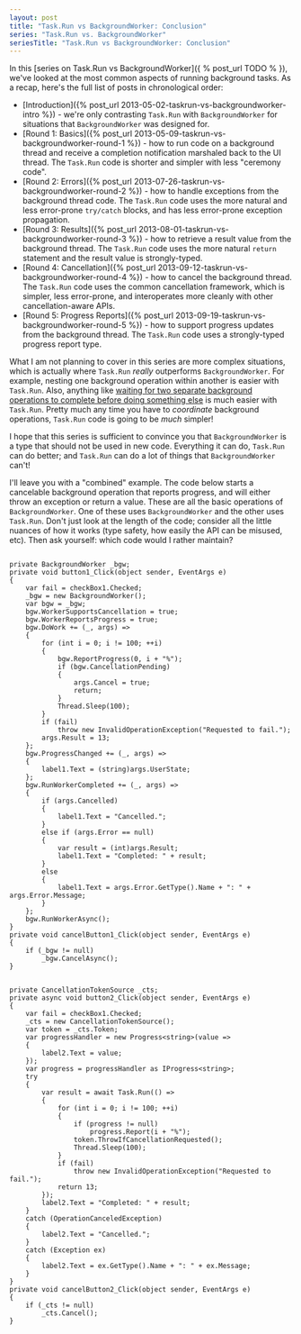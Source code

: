 ```yaml
---
layout: post
title: "Task.Run vs BackgroundWorker: Conclusion"
series: "Task.Run vs. BackgroundWorker"
seriesTitle: "Task.Run vs BackgroundWorker: Conclusion"
---
```

In this [series on Task.Run vs BackgroundWorker]({ % post_url TODO % }), we've looked at the most common aspects of running background tasks. As a recap, here's the full list of posts in chronological order:




- [Introduction]({% post_url 2013-05-02-taskrun-vs-backgroundworker-intro %}) - we're only contrasting `Task.Run` with `BackgroundWorker` for situations that `BackgroundWorker` was designed for.
- [Round 1: Basics]({% post_url 2013-05-09-taskrun-vs-backgroundworker-round-1 %}) - how to run code on a background thread and receive a completion notification marshaled back to the UI thread. The `Task.Run` code is shorter and simpler with less "ceremony code".
- [Round 2: Errors]({% post_url 2013-07-26-taskrun-vs-backgroundworker-round-2 %}) - how to handle exceptions from the background thread code. The `Task.Run` code uses the more natural and less error-prone `try/catch` blocks, and has less error-prone exception propagation.
- [Round 3: Results]({% post_url 2013-08-01-taskrun-vs-backgroundworker-round-3 %}) - how to retrieve a result value from the background thread. The `Task.Run` code uses the more natural `return` statement and the result value is strongly-typed.
- [Round 4: Cancellation]({% post_url 2013-09-12-taskrun-vs-backgroundworker-round-4 %}) - how to cancel the background thread. The `Task.Run` code uses the common cancellation framework, which is simpler, less error-prone, and interoperates more cleanly with other cancellation-aware APIs.
- [Round 5: Progress Reports]({% post_url 2013-09-19-taskrun-vs-backgroundworker-round-5 %}) - how to support progress updates from the background thread. The `Task.Run` code uses a strongly-typed progress report type.


What I am not planning to cover in this series are more complex situations, which is actually where `Task.Run` _really_ outperforms `BackgroundWorker`. For example, nesting one background operation within another is easier with `Task.Run`. Also, anything like [waiting for two separate background operations to complete before doing something else](http://stackoverflow.com/questions/18659124/merging-the-results-of-two-background-workers-upon-completion/18659509#18659509) is much easier with `Task.Run`. Pretty much any time you have to _coordinate_ background operations, `Task.Run` code is going to be _much_ simpler!



I hope that this series is sufficient to convince you that `BackgroundWorker` is a type that should not be used in new code. Everything it can do, `Task.Run` can do better; and `Task.Run` can do a lot of things that `BackgroundWorker` can't!



I'll leave you with a "combined" example. The code below starts a cancelable background operation that reports progress, and will either throw an exception or return a value. These are all the basic operations of `BackgroundWorker`. One of these uses `BackgroundWorker` and the other uses `Task.Run`. Don't just look at the length of the code; consider all the little nuances of how it works (type safety, how easily the API can be misused, etc). Then ask yourself: which code would I rather maintain?




<div style="float:left;">
<pre><code class="csharp" style="max-height:none;overflow:visible;"><span class="keyword">private</span> BackgroundWorker _bgw;
<span class="keyword">private</span> <span class="keyword">void</span> button1_Click(<span class="keyword">object</span> sender, EventArgs e)
{
    <span class="keyword">var</span> fail = checkBox1.Checked;
    _bgw = <span class="keyword">new</span> BackgroundWorker();
    <span class="keyword">var</span> bgw = _bgw;
    bgw.WorkerSupportsCancellation = <span class="keyword">true</span>;
    bgw.WorkerReportsProgress = <span class="keyword">true</span>;
    bgw.DoWork += (_, args) =&gt;
    {
        <span class="keyword">for</span> (<span class="keyword">int</span> i = 0; i != 100; ++i)
        {
            bgw.ReportProgress(0, i + <span class="string">"%"</span>);
            <span class="keyword">if</span> (bgw.CancellationPending)
            {
                args.Cancel = <span class="keyword">true</span>;
                <span class="keyword">return</span>;
            }
            Thread.Sleep(100);
        }
        <span class="keyword">if</span> (fail)
            <span class="keyword">throw</span> <span class="keyword">new</span> InvalidOperationException(<span class="string">"Requested to fail."</span>);
        args.Result = 13;
    };
    bgw.ProgressChanged += (_, args) =&gt;
    {
        label1.Text = (<span class="keyword">string</span>)args.UserState;
    };
    bgw.RunWorkerCompleted += (_, args) =&gt;
    {
        <span class="keyword">if</span> (args.Cancelled)
        {
            label1.Text = <span class="string">"Cancelled."</span>;
        }
        <span class="keyword">else</span> <span class="keyword">if</span> (args.Error == <span class="keyword">null</span>)
        {
            <span class="keyword">var</span> result = (<span class="keyword">int</span>)args.Result;
            label1.Text = <span class="string">"Completed: "</span> + result;
        }
        <span class="keyword">else</span>
        {
            label1.Text = args.Error.GetType().Name + <span class="string">": "</span> + args.Error.Message;
        }
    };
    bgw.RunWorkerAsync();
}
<span class="keyword">private</span> <span class="keyword">void</span> cancelButton1_Click(<span class="keyword">object</span> sender, EventArgs e)
{
    <span class="keyword">if</span> (_bgw != <span class="keyword">null</span>)
        _bgw.CancelAsync();
}
</code></pre>
</div>
<div style="float:right;">
<pre><code class="csharp" style="max-height:none;overflow:visible;"><span class="keyword">private</span> CancellationTokenSource _cts;
<span class="keyword">private</span> <span class="keyword">async</span> <span class="keyword">void</span> button2_Click(<span class="keyword">object</span> sender, EventArgs e)
{
    <span class="keyword">var</span> fail = checkBox1.Checked;
    _cts = <span class="keyword">new</span> CancellationTokenSource();
    <span class="keyword">var</span> token = _cts.Token;
    <span class="keyword">var</span> progressHandler = <span class="keyword">new</span> Progress&lt;<span class="keyword">string</span>&gt;(<span class="keyword">value</span> =&gt;
    {
        label2.Text = <span class="keyword">value</span>;
    });
    <span class="keyword">var</span> progress = progressHandler <span class="keyword">as</span> IProgress&lt;<span class="keyword">string</span>&gt;;
    <span class="keyword">try</span>
    {
        <span class="keyword">var</span> result = <span class="keyword">await</span> Task.Run(() =&gt;
        {
            <span class="keyword">for</span> (<span class="keyword">int</span> i = 0; i != 100; ++i)
            {
                <span class="keyword">if</span> (progress != <span class="keyword">null</span>)
                    progress.Report(i + <span class="string">"%"</span>);
                token.ThrowIfCancellationRequested();
                Thread.Sleep(100);
            }
            <span class="keyword">if</span> (fail)
                <span class="keyword">throw</span> <span class="keyword">new</span> InvalidOperationException(<span class="string">"Requested to fail."</span>);
            <span class="keyword">return</span> 13;
        });
        label2.Text = <span class="string">"Completed: "</span> + result;
    }
    <span class="keyword">catch</span> (OperationCanceledException)
    {
        label2.Text = <span class="string">"Cancelled."</span>;
    }
    <span class="keyword">catch</span> (Exception ex)
    {
        label2.Text = ex.GetType().Name + <span class="string">": "</span> + ex.Message;
    }
}
<span class="keyword">private</span> <span class="keyword">void</span> cancelButton2_Click(<span class="keyword">object</span> sender, EventArgs e)
{
    <span class="keyword">if</span> (_cts != <span class="keyword">null</span>)
        _cts.Cancel();
}
</code></pre>
</div>
